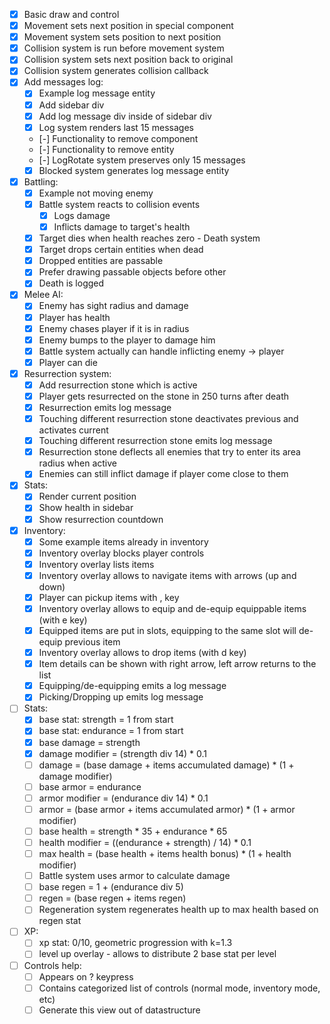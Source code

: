 - [x] Basic draw and control
- [x] Movement sets next position in special component
- [x] Movement system sets position to next position
- [x] Collision system is run before movement system
- [x] Collision system sets next position back to original
- [x] Collision system generates collision callback
- [x] Add messages log:
  - [x] Example log message entity
  - [x] Add sidebar div
  - [x] Add log message div inside of sidebar div
  - [x] Log system renders last 15 messages
  - [-] Functionality to remove component
  - [-] Functionality to remove entity
  - [-] LogRotate system preserves only 15 messages
  - [x] Blocked system generates log message entity

- [x] Battling:
  - [x] Example not moving enemy
  - [x] Battle system reacts to collision events
    - [x] Logs damage
    - [x] Inflicts damage to target's health
  - [x] Target dies when health reaches zero - Death system
  - [x] Target drops certain entities when dead
  - [x] Dropped entities are passable
  - [x] Prefer drawing passable objects before other
  - [x] Death is logged

- [x] Melee AI:
  - [x] Enemy has sight radius and damage
  - [x] Player has health
  - [x] Enemy chases player if it is in radius
  - [x] Enemy bumps to the player to damage him
  - [x] Battle system actually can handle inflicting enemy -> player
  - [x] Player can die

- [x] Resurrection system:
  - [x] Add resurrection stone which is active
  - [x] Player gets resurrected on the stone in 250 turns after death
  - [x] Resurrection emits log message
  - [x] Touching different resurrection stone deactivates previous and activates current
  - [x] Touching different resurrection stone emits log message
  - [x] Resurrection stone deflects all enemies that try to enter its area radius when active
  - [x] Enemies can still inflict damage if player come close to them

- [x] Stats:
  - [x] Render current position
  - [x] Show health in sidebar
  - [x] Show resurrection countdown

- [x] Inventory:
  - [x] Some example items already in inventory
  - [x] Inventory overlay blocks player controls
  - [x] Inventory overlay lists items
  - [x] Inventory overlay allows to navigate items with arrows (up and down)
  - [x] Player can pickup items with , key
  - [x] Inventory overlay allows to equip and de-equip equippable items (with e key)
  - [x] Equipped items are put in slots, equipping to the same slot will de-equip previous item
  - [x] Inventory overlay allows to drop items (with d key)
  - [x] Item details can be shown with right arrow, left arrow returns to the list
  - [x] Equipping/de-equipping emits a log message
  - [x] Picking/Dropping up emits log message

- [ ] Stats:
  - [x] base stat: strength = 1 from start
  - [x] base stat: endurance = 1 from start
  - [x] base damage = strength
  - [x] damage modifier = (strength div 14) * 0.1
  - [ ] damage = (base damage + items accumulated damage) * (1 + damage modifier)
  - [ ] base armor = endurance
  - [ ] armor modifier = (endurance div 14) * 0.1
  - [ ] armor = (base armor + items accumulated armor) * (1 + armor modifier)
  - [ ] base health = strength * 35 + endurance * 65
  - [ ] health modifier = ((endurance + strength) / 14) * 0.1
  - [ ] max health = (base health + items health bonus) * (1 + health modifier)
  - [ ] Battle system uses armor to calculate damage
  - [ ] base regen = 1 + (endurance div 5)
  - [ ] regen = (base regen + items regen)
  - [ ] Regeneration system regenerates health up to max health based on regen stat

- [ ] XP:
  - [ ] xp stat: 0/10, geometric progression with k=1.3
  - [ ] level up overlay - allows to distribute 2 base stat per level

- [ ] Controls help:
  - [ ] Appears on ? keypress
  - [ ] Contains categorized list of controls (normal mode, inventory mode, etc)
  - [ ] Generate this view out of datastructure
